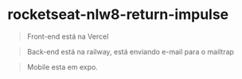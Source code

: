 # rocketseat-nlw8-return-impulse

> Front-end está na Vercel

> Back-end está na railway, está enviando e-mail para o mailtrap

> Mobile esta em expo.
